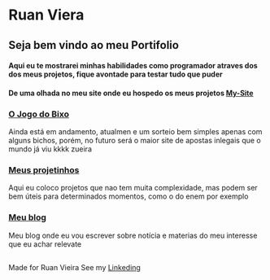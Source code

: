# Ruan Viera
  
## Seja bem vindo ao meu Portifolio
#### Aqui eu te mostrarei minhas habilidades como programador atraves dos dos meus projetos, fique avontade para testar tudo que puder
#### De uma olhada no meu site onde eu hospedo os meus projetos [My-Site](https://runnanc-137.github.io/WebSite-s/)

### [O Jogo do Bixo](https://github.com/RunnanC-137//Jogo_do_Bixo) 

  Ainda está em andamento, atualmen e um sorteio bem simples apenas com alguns bichos, porém, no futuro será o maior site de apostas inlegais que o mundo já viu kkkk zueira  

### [Meus projetinhos](https://github.com/RunnanC-137/simple_projects) 

<p>
  Aqui eu coloco projetos que nao tem muita complexidade, mas podem ser bem úteis para determinados momentos, como o do enem por exemplo
</p>

### [Meu blog](https://github.com/RunnanC-137/My_Blog) 

Meu blog onde eu vou escrever sobre notícia e materias do meu interesse que eu achar relevate

##
Made for Ruan Vieira See my [Linkeding](https://www.linkedin.com/ruan-viera-04a9ab1b9)

